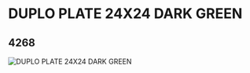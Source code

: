 # DUPLO PLATE 24X24 DARK GREEN
## 4268
![DUPLO PLATE 24X24 DARK GREEN](https://lc-www-live-s.legocdn.com/media/bricks/5/2/4219842.jpg)